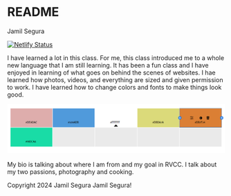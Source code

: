 # README
Jamil Segura

[![Netlify Status](https://api.netlify.com/api/v1/badges/3641824c-e2c9-4f4a-bffa-cfac5a52ec5a/deploy-status)](https://app.netlify.com/sites/about-me-jamilsegura/deploys)

I have learned a lot in this class. For me, this class introduced me to a whole new language that I am still learning. It has been a fun class and I have enjoyed in learning of what goes on behind the scenes of websites. I hae learned how photos, videos, and everything are sized and given permission to work. I have learned how to change colors and fonts to make things look good.

![Screenshot of color swatches](img/swatch.png)

My bio is talking about where I am from and my goal in RVCC. I talk about my two passions, photography and cooking.


Copyright 2024 Jamil Segura
Jamil Segura!
